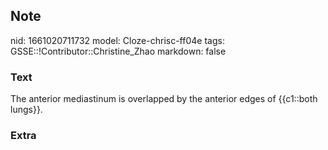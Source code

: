 ## Note
nid: 1661020711732
model: Cloze-chrisc-ff04e
tags: GSSE::!Contributor::Christine_Zhao
markdown: false

### Text
The anterior mediastinum is overlapped by the anterior edges of {{c1::both lungs}}.

### Extra


